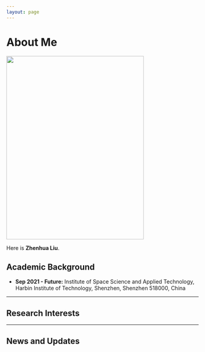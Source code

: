 ```yaml
---
layout: page
---
```


# About Me

<img src="" class="floatpic" width="360" height="480">

Here is **Zhenhua Liu**.

## Academic Background

- **Sep 2021 - Future:** Institute of Space Science and Applied Technology, Harbin Institute of Technology, Shenzhen, Shenzhen 518000, China


---

## Research Interests


---

## News and Updates

